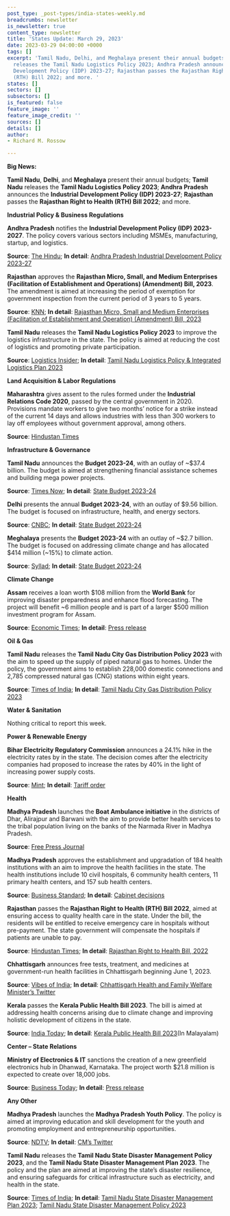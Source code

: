 ```yaml
---
post_type: _post-types/india-states-weekly.md
breadcrumbs: newsletter
is_newsletter: true
content_type: newsletter
title: 'States Update: March 29, 2023'
date: 2023-03-29 04:00:00 +0000
tags: []
excerpt: 'Tamil Nadu, Delhi, and Meghalaya present their annual budgets; Tamil Nadu
  releases the Tamil Nadu Logistics Policy 2023; Andhra Pradesh announces the Industrial
  Development Policy (IDP) 2023-27; Rajasthan passes the Rajasthan Right to Health
  (RTH) Bill 2022; and more. '
states: []
sectors: []
subsectors: []
is_featured: false
feature_image: ''
feature_image_credit: ''
sources: []
details: []
author:
- Richard M. Rossow

---
```

**Big News:**

**Tamil Nadu**, **Delhi**, and **Meghalaya** present their annual budgets; **Tamil Nadu** releases the **Tamil Nadu Logistics Policy 2023**; **Andhra Pradesh** announces the **Industrial Development Policy (IDP) 2023-27**; **Rajasthan** passes the **Rajasthan Right to Health (RTH) Bill 2022**; and more.

**Industrial Policy & Business Regulations**

**Andhra Pradesh** notifies the **Industrial Development Policy (IDP) 2023-2027**. The policy covers various sectors including MSMEs, manufacturing, startup, and logistics. 

**Source**: [The Hindu](https://www.thehindu.com/news/national/andhra-pradesh/andhra-pradesh-notifies-new-industrial-development-policy-identifies-12-sectors-as-thrust-areas/article66652028.ece); **In detail**: [Andhra Pradesh Industrial Development Policy 2023-27](https://acrobat.adobe.com/id/urn:aaid:sc:VA6C2:043475dd-94ca-4c13-a8d9-1b7b2854ecdb)

**Rajasthan** approves the **Rajasthan Micro, Small, and Medium Enterprises (Facilitation of Establishment and Operations) (Amendment) Bill, 2023**. The amendment is aimed at increasing the period of exemption for government inspection from the current period of 3 years to 5 years. 

**Source**: [KNN](https://knnindia.co.in/news/newsdetails/state/rajasthan-assembly-passes-msme-bill-increases-approvalinspection-exemption-period-to-5-years); **In detail**: [Rajasthan Micro, Small and Medium Enterprises (Facilitation of Establishment and Operation) (Amendment) Bill, 2023](https://acrobat.adobe.com/id/urn:aaid:sc:VA6C2:e4e8295e-f286-4948-ad87-9161cdaf5f62)

**Tamil Nadu** releases the **Tamil Nadu Logistics Policy 2023** to improve the logistics infrastructure in the state. The policy is aimed at reducing the cost of logistics and promoting private participation. 

**Source**: [Logistics Insider](https://www.logisticsinsider.in/tamil-nadu-government-unveil-state-logistics-policy-2023/); **In detail**: [Tamil Nadu Logistics Policy & Integrated Logistics Plan 2023](http://cms.tn.gov.in/sites/default/files/go/ind_e_73_2023.pdf)

**Land Acquisition & Labor Regulations**

**Maharashtra** gives assent to the rules formed under the **Industrial Relations Code 2020**, passed by the central government in 2020. Provisions mandate workers to give two months’ notice for a strike instead of the current 14 days and allows industries with less than 300 workers to lay off employees without government approval, among others. 

**Source**: [Hindustan Times](https://www.hindustantimes.com/cities/mumbai-news/strikerelated-rules-stricter-layoff-norms-eased-in-new-labour-rules-101679253586881.html)

**Infrastructure & Governance**

**Tamil Nadu** announces the **Budget 2023-24**, with an outlay of \~$37.4 billion. The budget is aimed at strengthening financial assistance schemes and building mega power projects. 

**Source**: [Times Now](https://www.timesnownews.com/business-economy/economy/tamil-nadu-budget-2023-24-highlights-new-schemes-money-related-announcements-all-you-need-to-know-article-98804387); **In detail**: [State Budget 2023-24](http://cms.tn.gov.in/sites/default/files/documents/budget_speech_e_2023_2024.pdf)

**Delhi** presents the annual **Budget 2023-24**, with an outlay of $9.56 billion. The budget is focused on infrastructure, health, and energy sectors.

**Source**: [CNBC](https://www.cnbctv18.com/economy/delhi-budget-2023-live-updates-kailash-gehlot-arvind-kejriwal-tax-revenue-education-infra-health-subsidies-pensions-schemes-manish-sisodia-16229921.htm); **In detail**: [State Budget 2023-24](http://delhiplanning.nic.in/content/budget-delhi-2023-24)

**Meghalaya** presents the **Budget 2023-24** with an outlay of \~$2.7 billion. The budget is focused on addressing climate change and has allocated $414 million (\~15%) to climate action.

**Source**: [Syllad](https://www.syllad.com/meghalaya-govt-presented-climate-action-budget-for-the-first-time/); **In detail**: [State Budget 2023-24](https://megfinance.gov.in/budget_documents/2023-2024/others/highlight_budget.pdf)

**Climate Change**

**Assam** receives a loan worth $108 million from the **World Bank** for improving disaster preparedness and enhance flood forecasting. The project will benefit \~6 million people and is part of a larger $500 million investment program for Assam.

**Source**: [Economic Times](https://economictimes.indiatimes.com/news/india/world-bank-approves-108-mn-for-assam-to-improve-disaster-preparedness/articleshow/98985851.cms); **In detail**: [Press release](https://www.worldbank.org/en/news/press-release/2023/03/24/world-bank-approves-108-million-to-improve-disaster-preparedness-for-flood-prone-districts-of-assam)

**Oil & Gas**

**Tamil Nadu** releases the **Tamil Nadu City Gas Distribution Policy 2023** with the aim to speed up the supply of piped natural gas to homes. Under the policy, the government aims to establish 228,000 domestic connections and 2,785 compressed natural gas (CNG) stations within eight years.

**Source**: [Times of India](https://timesofindia.indiatimes.com/city/chennai/tamil-nadu-govt-unveils-policy-for-natural-gas-supply-to-households/articleshow/98763931.cms); **In detail**: [Tamil Nadu City Gas Distribution Policy 2023](http://cms.tn.gov.in/sites/default/files/go/ind_e_72_2023.pdf)

**Water & Sanitation**

Nothing critical to report this week.

**Power & Renewable Energy**

**Bihar Electricity Regulatory Commission** announces a 24.1% hike in the electricity rates by in the state. The decision comes after the electricity companies had proposed to increase the rates by 40% in the light of increasing power supply costs.

**Source**: [Mint](https://www.livemint.com/news/india/electricity-rates-go-up-in-bihar-state-board-raises-fixed-charges-details-here-11679621580818.html); **In detail**: [Tariff order](https://berc.co.in/orders/tariff/distribution/nbpdcl/2619-tariff-order-of-strong-span-style-color-000000-north-bihar-power-distribution-company-ltd-nbpdcl-south-bihar-power-distribution-company-ltd-sbpdcl-span-strong-for-fy-2023-24)

**Health**

**Madhya Pradesh** launches the **Boat Ambulance initiative** in the districts of Dhar, Alirajpur and Barwani with the aim to provide better health services to the tribal population living on the banks of the Narmada River in Madhya Pradesh.

**Source**: [Free Press Journal](https://www.freepressjournal.in/indore/madhya-pradesh-boat-ambulance-starts-in-tribal-areas-to-provide-better-health-services)

**Madhya Pradesh** approves the establishment and upgradation of 184 health institutions with an aim to improve the health facilities in the state. The health institutions include 10 civil hospitals, 6 community health centers, 11 primary health centers, and 157 sub health centers.

**Source**: [Business Standard](https://www.business-standard.com/article/current-affairs/mp-cabinet-approves-establishment-upgradation-of-184-health-institutions-123032200331_1.html); **In detail**: [Cabinet decisions](https://www.mpinfo.org/Home/CabinetDetails?newsid=230321S18&fontname=FontEnglish&LocID=32&pubdate=03/21/2023)

**Rajasthan** passes the **Rajasthan Right to Health (RTH) Bill 2022**, aimed at ensuring access to quality health care in the state. Under the bill, the residents will be entitled to receive emergency care in hospitals without pre-payment. The state government will compensate the hospitals if patients are unable to pay. 

**Source**: [Hindustan Times](https://www.hindustantimes.com/cities/jaipur-news/right-to-health-bill-passed-in-rajasthan-assembly-101679403249335.html); **In detail**: [Rajasthan Right to Health Bill, 2022](https://acrobat.adobe.com/id/urn:aaid:sc:VA6C2:ba2dad2d-f6ec-4800-af5a-201d009a21bd)

**Chhattisgarh** announces free tests, treatment, and medicines at government-run health facilities in Chhattisgarh beginning June 1, 2023.

**Source**: [Vibes of India](https://www.vibesofindia.com/chhattisgarh-test-treatment-medicines-to-be-free-at-govt-hospitals/); **In detail**: [Chhattisgarh Health and Family Welfare Minister’s Twitter](https://twitter.com/TS_SinghDeo/status/1638507581470834688)

**Kerala** passes the **Kerala Public Health Bill 2023**. The bill is aimed at addressing health concerns arising due to climate change and improving holistic development of citizens in the state.

**Source**: [India Today](https://www.indiatoday.in/india/story/kerala-assembly-passes-new-bill-on-public-health-focusing-on-holistic-development-2350200-2023-03-22); **In detail**: [Kerala Public Health Bill 2023](http://www.niyamasabha.org/codes/15kla/bills/Public%20Health%20Select%20Committee%20Report.pdf)(In Malayalam)

**Center – State Relations**

**Ministry of Electronics & IT** sanctions the creation of a new greenfield electronics hub in Dhanwad, Karnataka. The project worth $21.8 million is expected to create over 18,000 jobs.

**Source**: [Business Today](https://www.businesstoday.in/latest/economy/story/rs-180-crore-electronics-manufacturing-cluster-approved-at-dharwad-in-karnataka-374765-2023-03-24); **In detail**: [Press release](https://pib.gov.in/PressReleaseIframePage.aspx?PRID=1910454)

**Any Other**

**Madhya Pradesh** launches the **Madhya Pradesh Youth Policy**. The policy is aimed at improving education and skill development for the youth and promoting employment and entrepreneurship opportunities.

**Source**: [NDTV](https://www.ndtv.com/india-news/skill-earning-scheme-student-innovation-fund-as-madhya-pradesh-launches-youth-policy-3888019); **In detail**: [CM’s Twitter](https://twitter.com/CMMadhyaPradesh/status/1638891082288099331)

**Tamil Nadu** releases the **Tamil Nadu State Disaster Management Policy 2023**, and the **Tamil Nadu State Disaster Management Plan 2023**. The policy and the plan are aimed at improving the state’s disaster resilience, and ensuring safeguards for critical infrastructure such as electricity, and health in the state.

**Source**: [Times of India](https://timesofindia.indiatimes.com/city/chennai/tamil-nadu-new-policy-to-minimise-loss-of-lives-property-during-disaster/articleshow/98981805.cms); **In detail**: [Tamil Nadu State Disaster Management Plan 2023](https://www.thehindu.com/news/resources/66656729-Disaster-Management-Plan-Book.pdf); [Tamil Nadu State Disaster Management Policy 2023](https://www.thehindu.com/news/resources/66656735-TAMIL-NADU-STATE-DISASTER-Policy-Inner.pdf)
